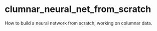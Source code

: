 # clumnar_neural_net_from_scratch
How to build a neural network from scratch, working on columnar data.
